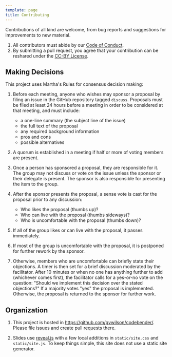 ```yaml
---
template: page
title: Contributing
---
```


Contributions of all kind are welcome,
from bug reports and suggestions for improvements to new material.

1.  All contributors must abide by our [Code of Conduct](./CODE_OF_CONDUCT.md).
2.  By submitting a pull request,
    you agree that your contribution can be reshared
    under the [CC-BY License](./LICENSE.md).

## Making Decisions

This project uses Martha's Rules for consensus decision making:

1.  Before each meeting, anyone who wishes may sponsor a proposal by filing an
    issue in the GitHub repository tagged `discuss`.  Proposals must be filed
    at least 24 hours before a meeting in order to be considered at that
    meeting, and must include:
    -   a one-line summary (the subject line of the issue)
    -   the full text of the proposal
    -   any required background information
    -   pros and cons
    -   possible alternatives

2.  A quorum is established in a meeting if half or more of voting members are
    present.

3.  Once a person has sponsored a proposal, they are responsible for it.  The
    group may not discuss or vote on the issue unless the sponsor or their
    delegate is present.  The sponsor is also responsible for presenting the
    item to the group.

4.  After the sponsor presents the proposal, a sense vote is cast for the
    proposal prior to any discussion:
    -   Who likes the proposal (thumbs up)?
    -   Who can live with the proposal (thumbs sideways)?
    -   Who is uncomfortable with the proposal (thumbs down)?

5.  If all of the group likes or can live with the proposal, it passes
    immediately.

6.  If most of the group is uncomfortable with the proposal, it is postponed for
    further rework by the sponsor.

7.  Otherwise, members who are uncomfortable can briefly state their objections.
    A timer is then set for a brief discussion moderated by the facilitator.
    After 10 minutes or when no one has anything further to add (whichever comes
    first), the facilitator calls for a yes-or-no vote on the question: "Should
    we implement this decision over the stated objections?"  If a majority votes
    "yes" the proposal is implemented.  Otherwise, the proposal is returned to
    the sponsor for further work.

## Organization

1.  This project is hosted in <https://github.com/gvwilson/codebender/>.
    Please file issues and create pull requests there.

2.  Slides use [reveal.js](https://revealjs.com/)
    with a few local additions in `static/site.css` and `static/site.js`.
    To keep things simple, this site does not use a static site generator.
